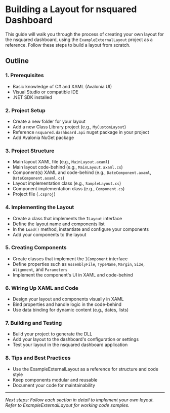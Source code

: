 # Building a Layout for nsquared Dashboard

This guide will walk you through the process of creating your own layout for the nsquared dashboard, using the `ExampleExternalLayout` project as a reference. Follow these steps to build a layout from scratch.

## Outline

### 1. Prerequisites

- Basic knowledge of C# and XAML (Avalonia UI)
- Visual Studio or compatible IDE
- .NET SDK installed

### 2. Project Setup

- Create a new folder for your layout
- Add a new Class Library project (e.g., `MyCustomLayout`)
- Reference `nsquared.dashboard.api` nuget package in your project
- Add Avalonia NuGet package 

### 3. Project Structure

- Main layout XAML file (e.g., `MainLayout.axaml`)
- Main layout code-behind (e.g., `MainLayout.axaml.cs`)
- Component(s) XAML and code-behind (e.g., `DateComponent.axaml`, `DateComponent.axaml.cs`)
- Layout implementation class (e.g., `SampleLayout.cs`)
- Component implementation class (e.g., `Component.cs`)
- Project file (`.csproj`)

### 4. Implementing the Layout

- Create a class that implements the `ILayout` interface
- Define the layout name and components list
- In the `Load()` method, instantiate and configure your components
- Add your components to the layout

### 5. Creating Components

- Create classes that implement the `IComponent` interface
- Define properties such as `AssemblyFile`, `TypeName`, `Margin`, `Size`, `Alignment`, and `Parameters`
- Implement the component's UI in XAML and code-behind

### 6. Wiring Up XAML and Code

- Design your layout and components visually in XAML
- Bind properties and handle logic in the code-behind
- Use data binding for dynamic content (e.g., dates, lists)

### 7. Building and Testing

- Build your project to generate the DLL
- Add your layout to the dashboard's configuration or settings
- Test your layout in the nsquared dashboard application

### 8. Tips and Best Practices

- Use the ExampleExternalLayout as a reference for structure and code style
- Keep components modular and reusable
- Document your code for maintainability

---

_Next steps: Follow each section in detail to implement your own layout. Refer to ExampleExternalLayout for working code samples._
